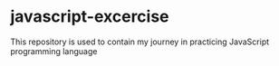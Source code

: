 # javascript-excercise
 This repository is used to contain my journey in practicing JavaScript programming language

